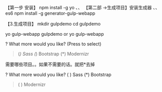 【第一步 安装】
npm  install -g yo
、、
【第二部 ->生成项目】安装生成器
、、es6
npm install -g generator-gulp-webapp

【3.生成项目】
mkdir gulpdemo
cd gulpdemo

 yo gulp-webapp gulpdemo  or   yo gulp-webapp


 ? What more would you like? (Press <space> to select)
 >(*) Sass
  (*) Bootstrap
  (*) Modernizr


  需要哪些项目。。如果不需要的话。就把*去掉

  ? What more would you like?
   ( ) Sass
   (*) Bootstrap
  >( ) Modernizr